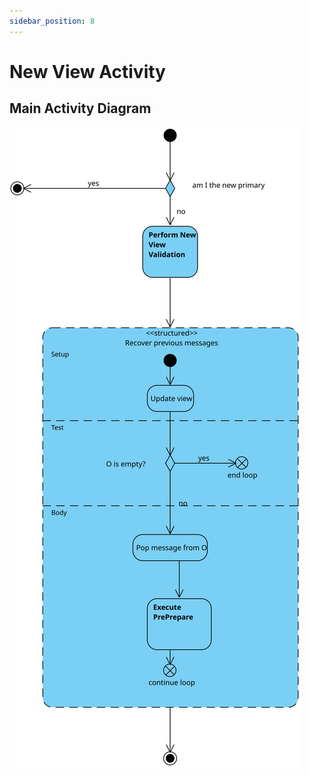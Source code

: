 ```yaml
---
sidebar_position: 8
---
```


# New View Activity

## Main Activity Diagram

![Activity Diagram](./assets/mainNewView.svg) 